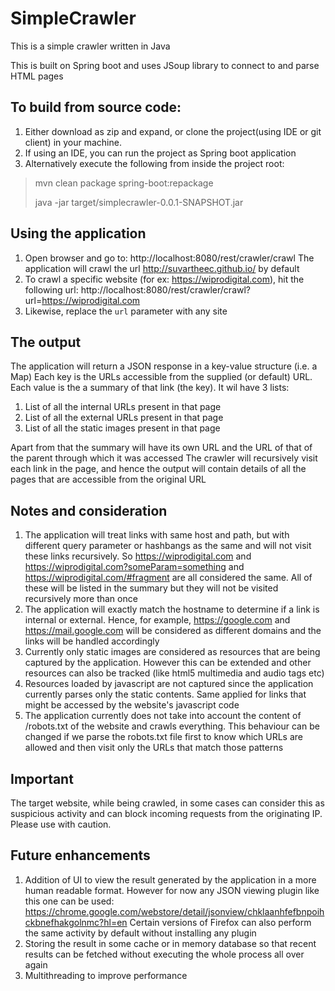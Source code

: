 # SimpleCrawler
This is a simple crawler written in Java

This is built on Spring boot and uses JSoup library to connect to and parse HTML pages 


## To build from source code:
1. Either download as zip and expand, or clone the project(using IDE or git client) in your machine.
2. If using an IDE, you can run the project as Spring boot application
3. Alternatively execute the following from inside the project root:
> mvn clean package spring-boot:repackage
> 
> java -jar target/simplecrawler-0.0.1-SNAPSHOT.jar

## Using the application
1. Open browser and go to: http://localhost:8080/rest/crawler/crawl
The application will crawl the url http://suvartheec.github.io/ by default
2. To crawl a specific website (for ex: https://wiprodigital.com), hit the following url: http://localhost:8080/rest/crawler/crawl?url=https://wiprodigital.com
3. Likewise, replace the `url` parameter with any site


## The output
The application will return a JSON response in a key-value structure (i.e. a Map)
Each key is the URLs accessible from the supplied (or default) URL.
Each value is the a summary of that link (the key). It wil have 3 lists: 
1. List of all the internal URLs present in that page
2. List of all the external URLs present in that page
3. List of all the static images present in that page

Apart from that the summary will have its own URL and the URL of that of the parent through which it was accessed
The crawler will recursively visit each link in the page, and hence the output will contain details of all the pages that are accessible from the original URL 

## Notes and consideration
1. The application will treat links with same host and path, but with different query parameter or hashbangs as the same and will not visit these links recursively.
So https://wiprodigital.com and https://wiprodigital.com?someParam=something and https://wiprodigital.com/#fragment are all considered the same. All of these will be listed in the summary but they will not be visited recursively more than once
2. The application will exactly match the hostname to determine if  a link is internal or external. Hence, for example, https://google.com and https://mail.google.com will be considered as different domains and the links will be handled accordingly
3. Currently only static images are considered as resources that are being captured by the application. However this can be extended and other resources can also be tracked (like html5 multimedia and audio tags etc)
4. Resources loaded by javascript are not captured since the application currently parses only the static contents. Same applied for links that might be accessed by the website's javascript code
5. The application currently does not take into account the content of /robots.txt of the website and crawls everything. This behaviour can be changed if we parse the robots.txt file first to know which URLs are allowed and then visit only the URLs that match those patterns

## Important
The target website, while being crawled, in some cases can consider this as suspicious activity and can block incoming requests from the originating IP. Please use with caution.


## Future enhancements
1. Addition of UI to view the result generated by the application in a more human readable format. However for now any JSON viewing plugin like this one can be used: https://chrome.google.com/webstore/detail/jsonview/chklaanhfefbnpoihckbnefhakgolnmc?hl=en
Certain versions of Firefox can also perform the same activity by default without installing any plugin
3. Storing the result in some cache or in memory database so that recent results can be fetched without executing the whole process all over again
4. Multithreading to improve performance
